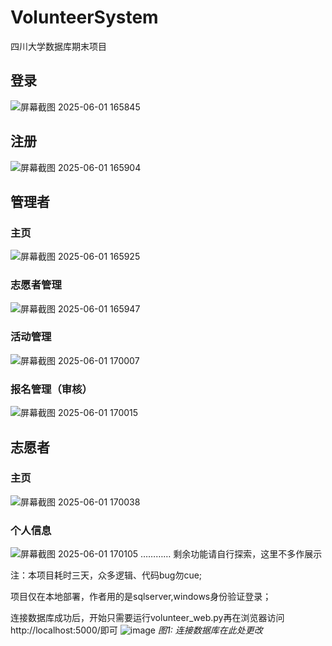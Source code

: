 # VolunteerSystem
四川大学数据库期末项目
## 登录
![屏幕截图 2025-06-01 165845](https://github.com/user-attachments/assets/66c925f5-7b6a-4efd-badf-8ff1032387ac)
## 注册
![屏幕截图 2025-06-01 165904](https://github.com/user-attachments/assets/9e5ffbf8-ef53-4de3-81a3-36f9524eb2c3)
## 管理者
### 主页
![屏幕截图 2025-06-01 165925](https://github.com/user-attachments/assets/fc1494ce-4811-4633-ac2c-ecb2d38c9fd8)
### 志愿者管理
![屏幕截图 2025-06-01 165947](https://github.com/user-attachments/assets/71e539a7-f1c0-49f2-8e00-0c528cc20a58)
### 活动管理
![屏幕截图 2025-06-01 170007](https://github.com/user-attachments/assets/5885b887-00e7-4904-ae4e-14913af72a51)
### 报名管理（审核）
![屏幕截图 2025-06-01 170015](https://github.com/user-attachments/assets/5e2e4c34-04a6-4312-8a18-76215993c3f8)
## 志愿者
### 主页
![屏幕截图 2025-06-01 170038](https://github.com/user-attachments/assets/3ac4fb73-685a-44c4-a314-5d76db77e479)
### 个人信息
![屏幕截图 2025-06-01 170105](https://github.com/user-attachments/assets/eb56f635-0c63-4f03-a7a8-e61b69d3275f)
…………
剩余功能请自行探索，这里不多作展示

注：本项目耗时三天，众多逻辑、代码bug勿cue;

项目仅在本地部署，作者用的是sqlserver,windows身份验证登录；

连接数据库成功后，开始只需要运行volunteer_web.py再在浏览器访问http://localhost:5000/即可
![image](https://github.com/user-attachments/assets/9b0f3735-69b9-41af-92fa-39ca46ecaa0e)
*图1: 连接数据库在此处更改*

